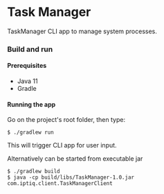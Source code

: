 # Task Manager

TaskManager CLI app to manage system processes.

### Build and run

#### Prerequisites

- Java 11
- Gradle

#### Running the app

Go on the project's root folder, then type:

    $ ./gradlew run

This will trigger CLI app for user input.

Alternatively can be started from executable jar

    $ ./gradlew build
    $ java -cp build/libs/TaskManager-1.0.jar com.iptiq.client.TaskManagerClient
